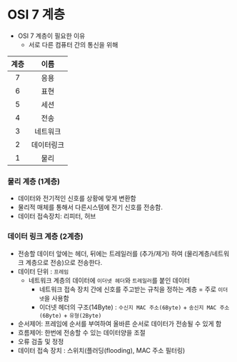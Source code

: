 # OSI 7 계층
- OSI 7 계층이 필요한 이유
  - 서로 다른 컴퓨터 간의 통신을 위해

 | 계층  |  이름 |
|:---:|:------:|
|  7  |  응용 |
|  6  |  표현 |
|  5  |  세션 |
|  4  |  전송 |
|  3  |  네트워크 |
|  2  |  데이터링크 |
|  1  |  물리 |

### 물리 계층 (1계층)
  - 데이터와 전기적인 신호를 상황에 맞게 변환함
  - 물리적 매체를 통해서 다른시스템에 전기 신호를 전송함.
  - 데이터 접속장치: 리피터, 허브
### 데이터 링크 계층 (2계층)
  - 전송할 데이터 앞에는 헤더, 뒤에는 트레일러를 (추가/제거) 하여 (물리계층/네트워크 계층으로 전송)으로 전송한다.
  - 데이터 단위 : `프레임`
    - 네트워크 계층의 데이터에 `이더넷 헤더`와 `트레일러`를 붙인 데이터
      - 네트워크 접속 장치 간에 신호를 주고받는 규칙을 정하는 계층 = 주로 `이더넷`을 사용함
      - 이더넷 헤더의 구조(14Byte) : `수신지 MAC 주소(6Byte)` + `송신지 MAC 주소(6Byte)` + `유형(2Byte)`
  - 순서제어: 프레임에 순서를 부여하여 올바른 순서로 데이터가 전송될 수 있게 함
  - 흐름제어: 한번에 전송할 수 있는 데이터양을 조절
  - 오류 검출 및 정정
  - 데이터 접속 장치 : 스위치(플러딩(flooding), MAC 주소 필터링)


